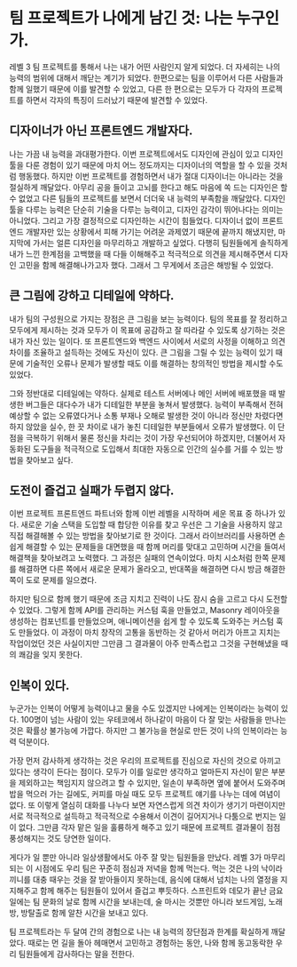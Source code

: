 # 팀 프로젝트가 나에게 남긴 것: 나는 누구인가.

레벨 3 팀 프로젝트를 통해서 나는 내가 어떤 사람인지 알게 되었다. 더 자세히는 나의 능력의 범위에 대해서 깨닫는 계기가 되었다. 한편으로는 팀을 이루어서 다른 사람들과 함께 일했기 때문에 이를 발견할 수 있었고, 다른 한 편으로는 모두가 다 각자의 프로젝트를 하면서 각자의 특징이 드러났기 때문에 발견할 수 있었다.

## 디자이너가 아닌 프론트엔드 개발자다.

나는 가끔 내 능력을 과대평가한다. 이번 프로젝트에서도 디자인에 관심이 있고 디자인 툴을 다룬 경험이 있기 때문에 마치 어느 정도까지는 디자이너의 역할을 할 수 있을 것처럼 행동했다. 하지만 이번 프로젝트를 경험하면서 내가 절대 디자이너는 아니라는 것을 절실하게 깨달았다. 아무리 공을 들이고 고뇌를 한다고 해도 마음에 쏙 드는 디자인은 할 수 없었고 다른 팀들의 프로젝트를 보면서 더더욱 내 능력의 부족함을 깨달았다. 디자인 툴을 다루는 능력은 단순히 기술을 다루는 능력이고, 디자인 감각이 뛰어나다는 의미는 아니었다. 그리고 가장 결정적으로 디자인하는 시간이 힘들었다. 디자이너 없이 프론트엔드 개발자만 있는 상황에서 피해 가기는 어려운 과제였기 때문에 끝까지 해냈지만, 마지막에 가서는 얼른 디자인을 마무리하고 개발하고 싶었다. 다행히 팀원들에게 솔직하게 내가 느낀 한계점을 고백했을 때 다들 이해해주고 적극적으로 의견을 제시해주면서 디자인 고민을 함께 해결해나가고자 했다. 그래서 그 무게에서 조금은 해방될 수 있었다.

## 큰 그림에 강하고 디테일에 약하다.

내가 팀의 구성원으로 가지는 장점은 큰 그림을 보는 능력이다. 팀의 목표를 잘 정리하고 모두에게 제시하는 것과 모두가 이 목표에 공감하고 잘 따라갈 수 있도록 상기하는 것은 내가 자신 있는 일이다. 또 프론트엔드와 백엔드 사이에서 서로의 사정을 이해하고 의견 차이를 조율하고 설득하는 것에도 자신이 있다. 큰 그림을 그릴 수 있는 능력이 있기 때문에 기술적인 오류나 문제가 발생할 때도 이를 해결하는 창의적인 방법을 제시할 수도 있었다.

그와 정반대로 디테일에는 약하다. 실제로 테스트 서버에나 메인 서버에 배포했을 때 발생한 버그들은 대다수가 내가 디테일한 부분을 놓쳐서 발생했다. 능력이 부족해서 전혀 예상할 수 없는 오류였다거나 소통 부재나 오해로 발생한 것이 아니라 정신만 차렸다면 하지 않았을 실수, 한 끗 차이로 내가 놓친 디테일한 부분들에서 오류가 발생했다. 이 단점을 극복하기 위해서 물론 정신을 차리는 것이 가장 우선되어야 하겠지만, 더불어서 자동화된 도구들을 적극적으로 도입해서 최대한 자동으로 인간의 실수를 거를 수 있는 방법을 찾아보고 싶다.

## 도전이 즐겁고 실패가 두렵지 않다.

이번 프로젝트 프론트엔드 파트너와 함께 이번 레벨을 시작하며 세운 목표 중 하나가 있다. 새로운 기술 스택을 도입할 때 합당한 이유를 찾고 우선은 그 기술을 사용하지 않고 직접 해결해볼 수 있는 방법을 찾아보기로 한 것이다. 그래서 라이브러리를 사용하면 손쉽게 해결할 수 있는 문제들을 대면했을 때 함께 머리를 맞대고 고민하며 시간을 들여서 해결책을 찾아보려고 노력했다. 그 과정은 실패의 연속이었다. 마치 시소처럼 한쪽 문제를 해결하면 다른 쪽에서 새로운 문제가 올라오고, 반대쪽을 해결하면 다시 방금 해결한 쪽이 도로 문제를 일으켰다.

하지만 팀으로 함께 했기 때문에 조금 지치고 진력이 나도 잠시 숨을 고르고 다시 도전할 수 있었다. 그렇게 함께 API를 관리하는 커스텀 훅을 만들었고, Masonry 레이아웃을 생성하는 컴포넌트를 만들었으며, 애니메이션을 쉽게 할 수 있도록 도와주는 커스텀 훅도 만들었다. 이 과정이 마치 창작의 고통을 동반하는 것 같아서 머리가 아프고 지치는 작업이었던 것은 사실이지만 그만큼 그 결과물이 아주 만족스럽고 그것을 구현해냈을 때의 쾌감을 잊지 못한다.

## 인복이 있다.

누군가는 인복이 어떻게 능력이냐고 물을 수도 있겠지만 나에게는 인복이라는 능력이 있다. 100명이 넘는 사람이 있는 우테코에서 하나같이 마음이 다 잘 맞는 사람들을 만나는 것은 확률상 불가능에 가깝다. 하지만 그 불가능을 현실로 만든 것이 나의 인복이라는 능력 덕분이다.

가장 먼저 감사하게 생각하는 것은 우리의 프로젝트를 진심으로 자신의 것으로 아끼고 있다는 생각이 든다는 점이다. 모두가 이를 일로만 생각하고 얼마든지 자신이 맡은 부분을 제외하고는 책임지지 않으려고 할 수 있지만, 일손이 부족하면 옆에 붙어서 도와주며 밥을 먹으러 가는 길에도, 커피를 마실 때도 모두 프로젝트 얘기를 나누는 데에 여념이 없다. 또 이렇게 열심히 대화를 나누다 보면 자연스럽게 의견 차이가 생기기 마련이지만 서로 적극적으로 설득하고 적극적으로 수용해서 이견이 길어지거나 다툼으로 번지는 일이 없다. 그만큼 각자 맡은 일을 훌륭하게 해주고 있기 때문에 프로젝트 결과물이 점점 풍성해지는 것도 당연한 일이다.

게다가 일 뿐만 아니라 일상생활에서도 아주 잘 맞는 팀원들을 만났다. 레벨 3가 마무리되는 이 시점에도 우리 팀은 꾸준히 점심과 저녁을 함께 먹는다. 먹는 것은 나의 낙이라 끼니를 대충 때우는 것을 잘 받아들이지 못하는데, 음식에 대해서 넘치는 나의 열정을 지지해주고 함께 해주는 팀원들이 있어서 즐겁고 뿌듯하다. 스프린트와 데모가 끝난 금요일에는 팀 문화의 날로 함께 시간을 보내는데, 술 마시는 것뿐만 아니라 보드게임, 노래방, 방탈출로 함께 알찬 시간을 보내고 있다.



팀 프로젝트라는 두 달여 간의 경험으로 나는 내 능력의 장단점과 한계를 확실하게 깨달았다. 때로는 먼 길을 돌아 헤매면서 고민하고 경험하는 동안, 나와 함께 동고동락한 우리 팀원들에게 감사하다는 말을 전한다.
